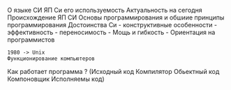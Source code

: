 О языке СИ
	ЯП Си его используемость Актуальность на сегодня 
	Происхождение ЯП СИ
	Основы программирования и обшиие принципы программирования
	Достоинства Си
	- конструктивные особенности
	- эффективность
	- переносимость
	- Мощь и гибкость
	- Ориентация на программистов
	
	1980 -> Unix
	Функционирование компьютеров

Как работает программа ? (Исходный код Компилятор Обьектный код Компоновщик Исполняемы код)